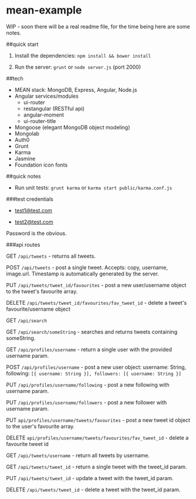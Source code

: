 # mean-example


WIP - soon there will be a real readme file, for the time being here are some notes.

##quick start

1) Install the dependencies: `npm install && bower install`

2) Run the server: `grunt` or `node server.js` (port 2000)


##tech

- MEAN stack: MongoDB, Express, Angular, Node.js
- Angular services/modules
  - ui-router
  - restangular (RESTful api)
  - angular-moment
  - ui-router-title
- Mongoose (elegant MongoDB object modeling)
- Mongolab
- Auth0
- Grunt
- Karma
- Jasmine
- Foundation icon fonts

##quick notes

- Run unit tests: `grunt karma` or `karma start public/karma.conf.js`

###test credentials

- test1@test.com

- test2@test.com

Password is the obvious.


###api routes

GET    `/api/tweets` - returns all tweets.

POST   `/api/tweets` - post a single tweet. Accepts: copy, username, image.url. Timestamp is automatically generated by the server.

PUT    `/api/tweets/tweet_id/favourites` - post a new user/username object to the tweet's favourite array.

DELETE    `/api/tweets/tweet_id/favourites/fav_tweet_id` - delete a tweet's favourite/username object


GET    `/api/search`

GET    `/api/search/someString` - searches and returns tweets containing someString.


GET    `/api/profiles/username` - return a single user with the provided username param.

POST   `/api/profiles/username` - post a new user object: username: String, following: `[{ username: String }], followers: [{ username: String }]`

PUT    `/api/profiles/username/following` - post a new following with username param.

PUT    `/api/profiles/username/followers` - post a new follower with username param.

PUT    `api/profiles/username/tweets/favourites` - post a new tweet id object to the user's favourite array.

DELETE    `api/profiles/username/tweets/favourites/fav_tweet_id` - delete a favourite tweet id



GET    `/api/tweets/username` - return all tweets by username.

GET    `/api/tweets/tweet_id` - return a single tweet with the tweet_id param.

PUT    `/api/tweets/tweet_id` - update a tweet with the tweet_id param.

DELETE `/api/tweets/tweet_id` - delete a tweet with the tweet_id param.


